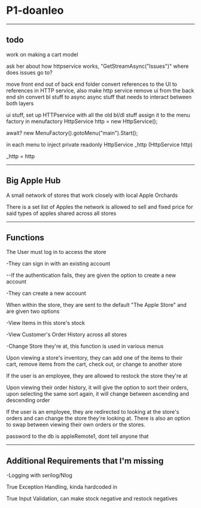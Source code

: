 # P1-doanleo

---
todo
---

work on making a cart model

ask her about how httpservice works, "GetStreamAsync("Issues")" where does issues go to?

move front end out of back end folder
convert references to the UI to references in HTTP service, also make http service
remove ui from the back end sln
convert bl stuff to async
async stuff that needs to interact between both layers



>
ui stuff, set up HTTPservice with all the old bl/dl stuff assign it to the menu factory 
in menufactory
HttpService http = new HttpService();

await? new MenuFactory().gotoMenu("main").Start();

in each menu to inject
private readonly HttpService _http
(HttpService http)

_http = http
>
------------------
Big Apple Hub
------------------
A small network of stores that work closely with local Apple Orchards

There is a set list of Apples the network is allowed to sell and fixed price for said types of apples shared across all stores

------------------
Functions
------------------
The User must log in to access the store

-They can sign in with an existing account

--If the authentication fails, they are given the option to create a new account

-They can create a new account

When within the store, they are sent to the default "The Apple Store" and are given two options


-View Items in this store's stock

-View Customer's Order History across all stores

-Change Store they're at, this function is used in various menus


Upon viewing a store's inventory, they can add one of the items to their cart, remove items from the cart, check out, or change to another store

If the user is an employee, they are allowed to restock the store they're at

Upon viewing their order history, it will give the option to sort their orders, upon selecting the same sort again, it will change between ascending and descending order

If the user is an employee, they are redirected to looking at the store's orders and can change the store they're looking at. There is also an option to swap between viewing their own orders or the stores.

password to the db is appleRemote1, dont tell anyone that

------------------
Additional Requirements that I'm missing
------------------


-Logging with serilog/Nlog

True Exception Handling, kinda hardcoded in

True Input Validation, can make stock negative and restock negatives